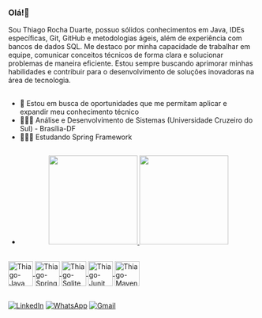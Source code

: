 ### Olá!👋

Sou Thiago Rocha Duarte, possuo sólidos conhecimentos em Java, IDEs específicas, Git, GitHub e metodologias ágeis, além de experiência com bancos de dados SQL. Me destaco por minha capacidade de trabalhar em equipe, comunicar conceitos técnicos de forma clara e solucionar problemas de maneira eficiente. Estou sempre buscando aprimorar minhas habilidades e contribuir para o desenvolvimento de soluções inovadoras na área de tecnologia.
##
- 🔭 Estou em busca de oportunidades que me permitam aplicar e expandir meu conhecimento técnico
- 👨🏽‍🎓 Análise e Desenvolvimento de Sistemas (Universidade Cruzeiro do Sul) - Brasília-DF
- 👨🏽‍🎓 Estudando Spring Framework
##

- <div align="center">
  <a href="https://github.com/thiagorduarte1107">
  <img height="180em" src="https://github-readme-stats.vercel.app/api?username=thiagorduarte1107&show_icons=true&theme=dark&include_all_commits=true&count_private=true"/>
  <img height="180em" src="https://github-readme-stats.vercel.app/api/top-langs/?username=thiagorduarte1107&layout=compact&langs_count=7&theme=dark"/>
</div>

<div style="display: inline_block"><br>
  <img align="center" alt="Thiago-Java" height="50" width="50" src="https://cdn.jsdelivr.net/gh/devicons/devicon@latest/icons/java/java-original-wordmark.svg"/>
  <img align="center" alt="Thiago-Spring" height="50" width="50" src="https://cdn.jsdelivr.net/gh/devicons/devicon@latest/icons/spring/spring-original-wordmark.svg"/>
  <img align="center" alt="Thiago-Sqlite" height="50" width="50" src="https://cdn.jsdelivr.net/gh/devicons/devicon@latest/icons/sqlite/sqlite-original.svg" />
  <img align="center" alt="Thiago-Junit" height="50" width="50" src="https://cdn.jsdelivr.net/gh/devicons/devicon@latest/icons/junit/junit-line-wordmark.svg" />
  <img align="center" alt="Thiago-Maven" height="50" width="50" src="https://cdn.jsdelivr.net/gh/devicons/devicon@latest/icons/maven/maven-original.svg" />   
</div>
<br>

<div>
  
  [![LinkedIn](https://img.shields.io/badge/LinkedIn-0077B5?style=for-the-badge&logo=linkedin&logoColor=white)](https://www.linkedin.com/in/thiago-duarte-a6597721/)
  [![WhatsApp](https://img.shields.io/badge/WhatsApp-25D366?style=for-the-badge&logo=whatsapp&logoColor=white)](https://wa.me/+5561992078335)
  [![Gmail](https://img.shields.io/badge/Gmail-333333?style=for-the-badge&logo=gmail&logoColor=red)](mailto:thiago.rocha.duarte.rc@gmail.com)

</div>
